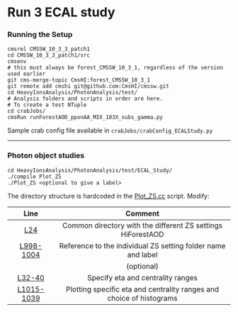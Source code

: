 # Run 3 ECAL study

### Running the Setup
```
cmsrel CMSSW_10_3_3_patch1
cd CMSSW_10_3_3_patch1/src
cmsenv
# this must always be forest_CMSSW_10_3_1, regardless of the version used earlier
git cms-merge-topic CmsHI:forest_CMSSW_10_3_1
git remote add cmshi git@github.com:CmsHI/cmssw.git
cd HeavyIonsAnalysis/PhotonAnalysis/test/
# Analysis folders and scripts in order are here. 
# To create a test NTuple
cd crabJobs/
cmsRun runForestAOD_pponAA_MIX_103X_subs_gamma.py
```

Sample crab config file available in `crabJobs/crabConfig_ECALStudy.py`

---
### Photon object studies

```
cd HeavyIonsAnalysis/PhotonAnalysis/test/ECAL_Study/
./compile Plot_ZS
./Plot_ZS <optional to give a label> 
```
The directory structure is hardcoded in the [Plot_ZS.cc](PhotonAnalysis/test/ECAL_Study/Plot_ZS.cc) script. 
Modify:

|Line | Comment|
|:---:|:---:|
|[L24](https://github.com/hbharadwaj/HeavyIonAnalysis/blob/4330d829769c18451544bedb403238fd7621433d/PhotonAnalysis/test/ECAL_Study/Plot_ZS.cc#L24) | Common directory with the different ZS settings HiForestAOD|
|[L998-1004](https://github.com/hbharadwaj/HeavyIonAnalysis/blob/4330d829769c18451544bedb403238fd7621433d/PhotonAnalysis/test/ECAL_Study/Plot_ZS.cc#L998-L1004) | Reference to the individual ZS setting folder name and label|
||(optional)|
|[L32-40](https://github.com/hbharadwaj/HeavyIonAnalysis/blob/4330d829769c18451544bedb403238fd7621433d/PhotonAnalysis/test/ECAL_Study/Plot_ZS.cc#L32-L40) | Specify eta and centrality ranges|
|[L1015-1039](https://github.com/hbharadwaj/HeavyIonAnalysis/blob/4330d829769c18451544bedb403238fd7621433d/PhotonAnalysis/test/ECAL_Study/Plot_ZS.cc#L1015-L1039)| Plotting specific eta and centrality ranges and choice of histograms|
